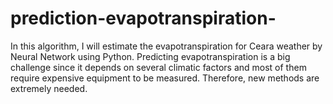# prediction-evapotranspiration-
In this algorithm, I will estimate the evapotranspiration for Ceara weather by Neural Network using Python. Predicting evapotranspiration is a big challenge since it depends on several climatic factors and most of them require expensive equipment to be measured. Therefore, new methods are extremely needed.
